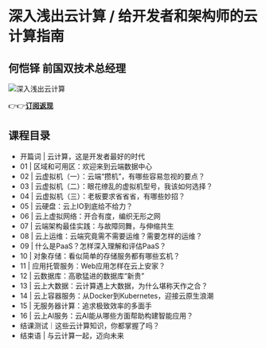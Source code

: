 深入浅出云计算 / 给开发者和架构师的云计算指南
========================

何恺铎 **前国双技术总经理**
----------------

![深入浅出云计算](https://www.geekgay.com/storage/geek/geek_94f370a9c3bf8dfd6e9372022c83ae9c.jpg)  
  
👉👉[**订阅返现**](https://time.geekbang.org/column/intro/100046901?code=jeLSLE2VC35DLRukKXnqM0T7sy835Xh%2FbHPkpS%2FcQCo%3D "深入浅出云计算")  
  
课程目录
----

  
  
- 开篇词 | 云计算，这是开发者最好的时代
- 01 | 区域和可用区：欢迎来到云端数据中心
- 02 | 云虚拟机（一）：云端“攒机”，有哪些容易忽视的要点？
- 03 | 云虚拟机（二）：眼花缭乱的虚拟机型号，我该如何选择？
- 04 | 云虚拟机（三）：老板要求省省省，有哪些妙招？
- 05 | 云硬盘：云上IO到底给不给力？
- 06 | 云上虚拟网络：开合有度，编织无形之网
- 07 | 云端架构最佳实践：与故障同舞，与伸缩共生
- 08 | 云上运维：云端究竟需不需要运维？需要怎样的运维？
- 09 | 什么是PaaS？怎样深入理解和评估PaaS？
- 10 | 对象存储：看似简单的存储服务都有哪些玄机？
- 11 | 应用托管服务：Web应用怎样在云上安家？
- 12 | 云数据库：高歌猛进的数据库“新贵”
- 13 | 云上大数据：云计算遇上大数据，为什么堪称天作之合？
- 14 | 云上容器服务：从Docker到Kubernetes，迎接云原生浪潮
- 15 | 无服务器计算：追求极致效率的多面手
- 16 | 云上AI服务：云AI能从哪些方面帮助构建智能应用？
- 结课测试｜这些云计算知识，你都掌握了吗？
- 结束语 | 与云计算一起，迈向未来